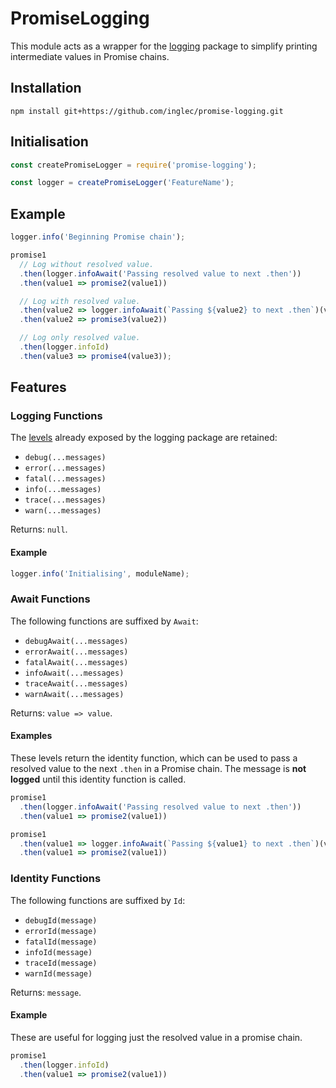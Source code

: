 # PromiseLogging

This module acts as a wrapper for the [logging](https://www.npmjs.com/package/logging) package to simplify printing intermediate values in Promise chains.

## Installation

`npm install git+https://github.com/inglec/promise-logging.git`

## Initialisation

```js
const createPromiseLogger = require('promise-logging');

const logger = createPromiseLogger('FeatureName');
```

## Example

```js
logger.info('Beginning Promise chain');

promise1
  // Log without resolved value.
  .then(logger.infoAwait('Passing resolved value to next .then'))
  .then(value1 => promise2(value1))

  // Log with resolved value.
  .then(value2 => logger.infoAwait(`Passing ${value2} to next .then`)(value2))
  .then(value2 => promise3(value2))

  // Log only resolved value.
  .then(logger.infoId)
  .then(value3 => promise4(value3));
```

## Features

### Logging Functions

The [levels](https://github.com/dylang/logging#usage) already exposed by the logging package are retained:
* `debug(...messages)`
* `error(...messages)`
* `fatal(...messages)`
* `info(...messages)`
* `trace(...messages)`
* `warn(...messages)`

Returns: `null`.

#### Example

```js
logger.info('Initialising', moduleName);
```

### Await Functions

The following functions are suffixed by `Await`:

* `debugAwait(...messages)`
* `errorAwait(...messages)`
* `fatalAwait(...messages)`
* `infoAwait(...messages)`
* `traceAwait(...messages)`
* `warnAwait(...messages)`

Returns: `value => value`.

#### Examples

These levels return the identity function, which can be used to pass a resolved value to the next `.then` in a Promise chain. The message is **not logged** until this identity function is called.
```js
promise1
  .then(logger.infoAwait('Passing resolved value to next .then'))
  .then(value1 => promise2(value1))
```

```js
promise1
  .then(value1 => logger.infoAwait(`Passing ${value1} to next .then`)(value1))
  .then(value1 => promise2(value1))
```

### Identity Functions

The following functions are suffixed by `Id`:
* `debugId(message)`
* `errorId(message)`
* `fatalId(message)`
* `infoId(message)`
* `traceId(message)`
* `warnId(message)`

Returns: `message`.

#### Example

These are useful for logging just the resolved value in a promise chain.

```js
promise1
  .then(logger.infoId)
  .then(value1 => promise2(value1))
```

